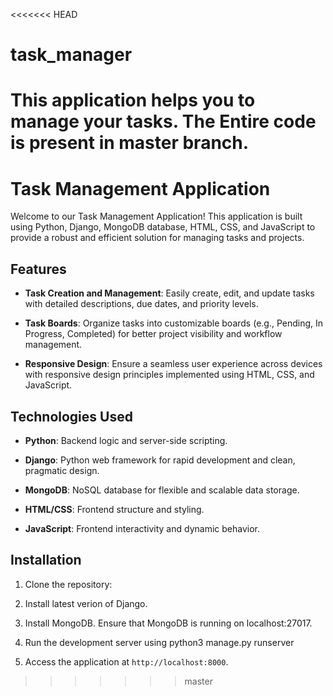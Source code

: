 <<<<<<< HEAD
# task_manager
This application helps you to manage your tasks. The Entire code is present in master branch.
=======
# Task Management Application

Welcome to our Task Management Application! This application is built using Python, Django, MongoDB database, HTML, CSS, and JavaScript to provide a robust and efficient solution for managing tasks and projects.

## Features

- **Task Creation and Management**: Easily create, edit, and update tasks with detailed descriptions, due dates, and priority levels.
  
- **Task Boards**: Organize tasks into customizable boards (e.g., Pending, In Progress, Completed) for better project visibility and workflow management.

- **Responsive Design**: Ensure a seamless user experience across devices with responsive design principles implemented using HTML, CSS, and JavaScript.

## Technologies Used

- **Python**: Backend logic and server-side scripting.
  
- **Django**: Python web framework for rapid development and clean, pragmatic design.
  
- **MongoDB**: NoSQL database for flexible and scalable data storage.
  
- **HTML/CSS**: Frontend structure and styling.
  
- **JavaScript**: Frontend interactivity and dynamic behavior.

## Installation

1. Clone the repository:

2. Install latest verion of Django.
  
3. Install MongoDB. Ensure that MongoDB is running on localhost:27017.
   
4. Run the development server using
      python3 manage.py runserver

5. Access the application at `http://localhost:8000`.



>>>>>>> master
